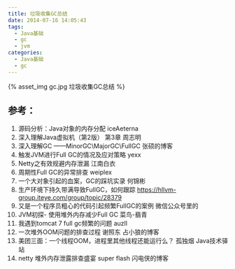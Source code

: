 ```yaml
---
title: 垃圾收集GC总结
date: 2014-07-16 14:05:43
tags:
  - Java基础
  - gc
  - jvm
categories: 
  - Java基础
  - gc      
---
```


{% asset_img  gc.jpg  垃圾收集GC总结 %}

<!-- more -->

## 参考：

1. 源码分析：Java对象的内存分配   iceAeterna
2. 深入理解Java虚拟机（第2版） 第3章   周志明
3. 深入理解GC ——MinorGC\MajorGC\FullGC   张硕的博客
4. 触发JVM进行Full GC的情况及应对策略   yexx
5. Netty之有效规避内存泄漏   江南白衣
6. 周期性Full GC的异常排查   weiplex
7. 一个大对象引起的血案，GC的踩坑实录   何锦彬
8. 生产环境下持久带满导致FullGC，如何跟踪 https://hllvm-group.iteye.com/group/topic/28379
9. 又是一个程序员粗心的代码引起频繁FullGC的案例 微信公众号里的
10. JVM初探- 使用堆外内存减少Full GC 菜鸟-翡青
11. 我遇到tomcat 7 full gc频繁的问题 auzll
12. 一次堆外OOM问题的排查过程 谢照东 占小狼的博客
13. 美团三面：一个线程OOM，进程里其他线程还能运行么？ 孤独烟 Java技术驿站
14. netty 堆外内存泄露排查盛宴 super flash 闪电侠的博客


